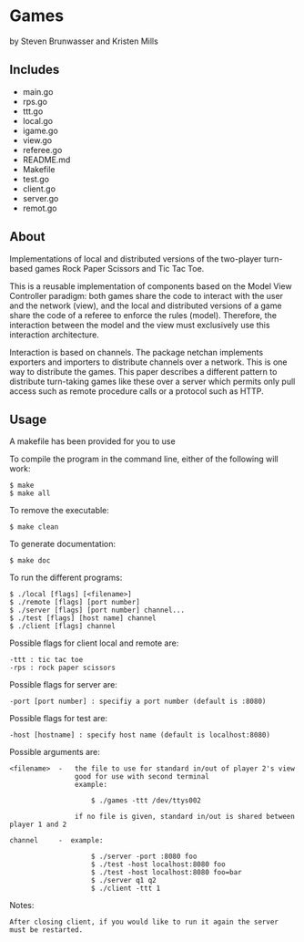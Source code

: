 Games
=====

by Steven Brunwasser and Kristen Mills


Includes
--------

* main.go
* rps.go
* ttt.go
* local.go
* igame.go
* view.go
* referee.go
* README.md
* Makefile
* test.go
* client.go
* server.go
* remot.go


About
-----

Implementations of local and distributed versions of the two-player turn-based games Rock Paper Scissors and Tic Tac Toe.

This is a reusable implementation of components based on the Model View Controller paradigm: both games share the code to interact with the user and the network (view), and the local and distributed versions of a game share the code of a referee to enforce the rules (model). Therefore, the interaction between the model and the view must exclusively use this interaction architecture.

Interaction is based on channels. The package netchan implements exporters and importers to distribute channels over a network. This is one way to distribute the games. This paper describes a different pattern to distribute turn-taking games like these over a server which permits only pull access such as remote procedure calls or a protocol such as HTTP.


Usage
-----

A makefile has been provided for you to use

To compile the program in the command line, either of
the following will work:
	
	$ make
	$ make all

To remove the executable: 
	
	$ make clean

To generate documentation:

	$ make doc

To run the different programs:
	
	$ ./local [flags] [<filename>] 
	$ ./remote [flags] [port number]
	$ ./server [flags] [port number] channel...
	$ ./test [flags] [host name] channel
	$ ./client [flags] channel

Possible flags for client local and remote are:
	
	-ttt : tic tac toe
	-rps : rock paper scissors

Possible flags for server are:
	
	-port [port number] : specifiy a port number (default is :8080)

Possible flags for test are:

	-host [hostname] : specify host name (default is localhost:8080)

Possible arguments are:

	<filename>	-	the file to use for standard in/out of player 2's view
					good for use with second terminal
					example:

						$ ./games -ttt /dev/ttys002
					
					if no file is given, standard in/out is shared between player 1 and 2

	channel  	-  example:
					
						$ ./server -port :8080 foo
						$ ./test -host localhost:8080 foo
						$ ./test -host localhost:8080 foo=bar
						$ ./server q1 q2
						$ ./client -ttt 1

Notes:
	
	After closing client, if you would like to run it again the server must be restarted. 